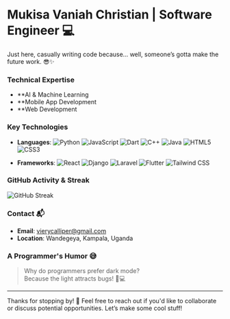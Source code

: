 
# Mukisa Vaniah Christian | Software Engineer 💻

Just here, casually writing code because… well, someone’s gotta make the future work. 😎✨

### Technical Expertise
- **AI & Machine Learning
- **Mobile App Development
- **Web Development

### Key Technologies 
- **Languages**: 
  ![Python](https://img.shields.io/badge/-Python-3776AB?style=flat&logo=python&logoColor=white)
  ![JavaScript](https://img.shields.io/badge/-JavaScript-F7DF1E?style=flat&logo=javascript&logoColor=black)
  ![Dart](https://img.shields.io/badge/-Dart-0175C2?style=flat&logo=dart&logoColor=white)
  ![C++](https://img.shields.io/badge/-C++-00599C?style=flat&logo=cplusplus&logoColor=white)
  ![Java](https://img.shields.io/badge/-Java-007396?style=flat&logo=java&logoColor=white)
  ![HTML5](https://img.shields.io/badge/-HTML5-E34F26?style=flat&logo=html5&logoColor=white)
  ![CSS3](https://img.shields.io/badge/-CSS3-1572B6?style=flat&logo=css3&logoColor=white)

- **Frameworks**: 
  ![React](https://img.shields.io/badge/-React-61DAFB?style=flat&logo=react&logoColor=black)
  ![Django](https://img.shields.io/badge/-Django-092E20?style=flat&logo=django&logoColor=white)
  ![Laravel](https://img.shields.io/badge/-Laravel-FF2D20?style=flat&logo=laravel&logoColor=white)
  ![Flutter](https://img.shields.io/badge/-Flutter-02569B?style=flat&logo=flutter&logoColor=white)
  ![Tailwind CSS](https://img.shields.io/badge/-Tailwind%20CSS-06B6D4?style=flat&logo=tailwindcss&logoColor=white)

### GitHub Activity & Streak
![GitHub Streak](https://github-readme-streak-stats.herokuapp.com/?user=Vaniahchristian&theme=dark&hide_border=true)

### Contact 📬
- **Email**: [vierycalliper@gmail.com](mailto:vierycalliper@gmail.com)  
- **Location**: Wandegeya, Kampala, Uganda 



### A Programmer's Humor 😅
> Why do programmers prefer dark mode?  
> Because the light attracts bugs! 🐛💻

---

Thanks for stopping by! 👋 Feel free to reach out if you'd like to collaborate or discuss potential opportunities. Let’s make some cool stuff! 
